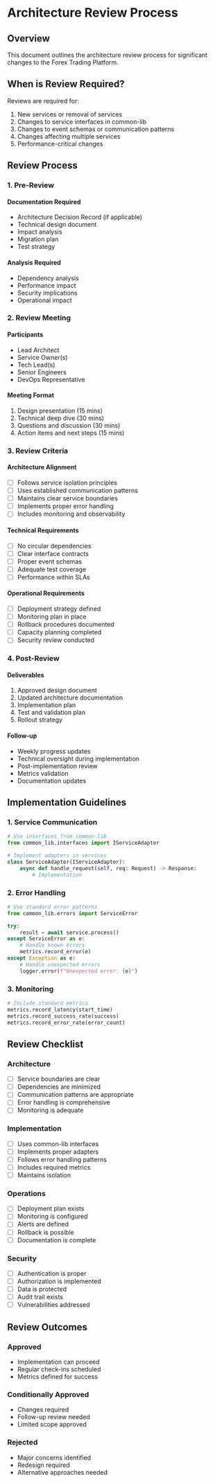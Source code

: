 # Architecture Review Process

## Overview

This document outlines the architecture review process for significant changes to the Forex Trading Platform.

## When is Review Required?

Reviews are required for:

1. New services or removal of services
2. Changes to service interfaces in common-lib
3. Changes to event schemas or communication patterns
4. Changes affecting multiple services
5. Performance-critical changes

## Review Process

### 1. Pre-Review

#### Documentation Required
- Architecture Decision Record (if applicable)
- Technical design document
- Impact analysis
- Migration plan
- Test strategy

#### Analysis Required
- Dependency analysis
- Performance impact
- Security implications
- Operational impact

### 2. Review Meeting

#### Participants
- Lead Architect
- Service Owner(s)
- Tech Lead(s)
- Senior Engineers
- DevOps Representative

#### Meeting Format
1. Design presentation (15 mins)
2. Technical deep dive (30 mins)
3. Questions and discussion (30 mins)
4. Action items and next steps (15 mins)

### 3. Review Criteria

#### Architecture Alignment
- [ ] Follows service isolation principles
- [ ] Uses established communication patterns
- [ ] Maintains clear service boundaries
- [ ] Implements proper error handling
- [ ] Includes monitoring and observability

#### Technical Requirements
- [ ] No circular dependencies
- [ ] Clear interface contracts
- [ ] Proper event schemas
- [ ] Adequate test coverage
- [ ] Performance within SLAs

#### Operational Requirements
- [ ] Deployment strategy defined
- [ ] Monitoring plan in place
- [ ] Rollback procedures documented
- [ ] Capacity planning completed
- [ ] Security review conducted

### 4. Post-Review

#### Deliverables
1. Approved design document
2. Updated architecture documentation
3. Implementation plan
4. Test and validation plan
5. Rollout strategy

#### Follow-up
- Weekly progress updates
- Technical oversight during implementation
- Post-implementation review
- Metrics validation
- Documentation updates

## Implementation Guidelines

### 1. Service Communication
```python
# Use interfaces from common-lib
from common_lib.interfaces import IServiceAdapter

# Implement adapters in services
class ServiceAdapter(IServiceAdapter):
    async def handle_request(self, req: Request) -> Response:
        # Implementation
```

### 2. Error Handling
```python
# Use standard error patterns
from common_lib.errors import ServiceError

try:
    result = await service.process()
except ServiceError as e:
    # Handle known errors
    metrics.record_error(e)
except Exception as e:
    # Handle unexpected errors
    logger.error(f"Unexpected error: {e}")
```

### 3. Monitoring
```python
# Include standard metrics
metrics.record_latency(start_time)
metrics.record_success_rate(success)
metrics.record_error_rate(error_count)
```

## Review Checklist

### Architecture
- [ ] Service boundaries are clear
- [ ] Dependencies are minimized
- [ ] Communication patterns are appropriate
- [ ] Error handling is comprehensive
- [ ] Monitoring is adequate

### Implementation
- [ ] Uses common-lib interfaces
- [ ] Implements proper adapters
- [ ] Follows error handling patterns
- [ ] Includes required metrics
- [ ] Maintains isolation

### Operations
- [ ] Deployment plan exists
- [ ] Monitoring is configured
- [ ] Alerts are defined
- [ ] Rollback is possible
- [ ] Documentation is complete

### Security
- [ ] Authentication is proper
- [ ] Authorization is implemented
- [ ] Data is protected
- [ ] Audit trail exists
- [ ] Vulnerabilities addressed

## Review Outcomes

### Approved
- Implementation can proceed
- Regular check-ins scheduled
- Metrics defined for success

### Conditionally Approved
- Changes required
- Follow-up review needed
- Limited scope approved

### Rejected
- Major concerns identified
- Redesign required
- Alternative approaches needed

